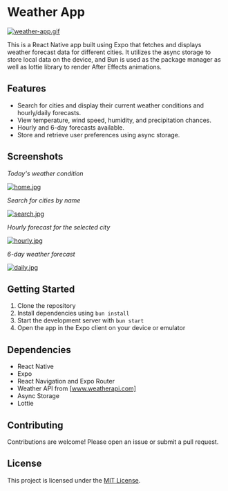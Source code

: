 # Weather App

[![weather-app.gif](https://i.postimg.cc/76tjky0h/weather-app.gif)](https://postimg.cc/mzMmYJdW)

This is a React Native app built using Expo that fetches and displays weather forecast data for different cities. It utilizes the async storage to store local data on the device, and Bun is used as the package manager as well as lottie library to render After Effects animations.

## Features

- Search for cities and display their current weather conditions and hourly/daily forecasts.
- View temperature, wind speed, humidity, and precipitation chances.
- Hourly and 6-day forecasts available.
- Store and retrieve user preferences using async storage.

## Screenshots

_Today's weather condition_

[![home.jpg](https://i.postimg.cc/Jhw3DYcn/home.jpg)](https://postimg.cc/9Dpwspk5)

_Search for cities by name_

[![search.jpg](https://i.postimg.cc/9fGdGPJB/search.jpg)](https://postimg.cc/v1ZxynR1)

_Hourly forecast for the selected city_

[![hourly.jpg](https://i.postimg.cc/ZRH6QbkB/hourly.jpg)](https://postimg.cc/vg11gdZb)

_6-day weather forecast_

[![daily.jpg](https://i.postimg.cc/G2dkzBfn/daily.jpg)](https://postimg.cc/TyNL3PGt)

## Getting Started

1. Clone the repository
2. Install dependencies using `bun install`
3. Start the development server with `bun start`
4. Open the app in the Expo client on your device or emulator

## Dependencies

- React Native
- Expo
- React Navigation and Expo Router
- Weather API from [www.weatherapi.com]
- Async Storage
- Lottie

## Contributing

Contributions are welcome! Please open an issue or submit a pull request.

## License

This project is licensed under the [MIT License](LICENSE).
